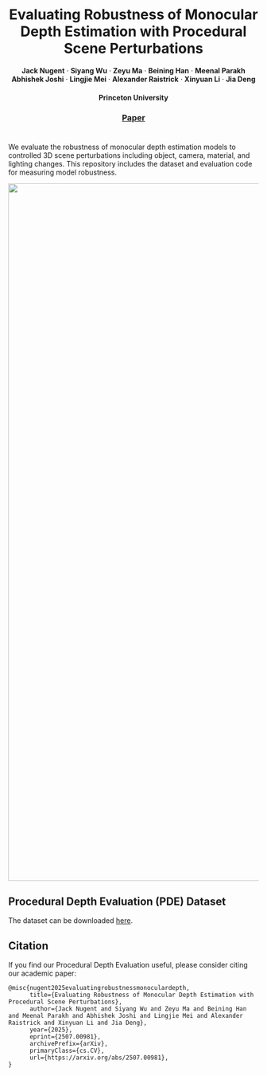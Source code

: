 <p align="center">
  <h1 align="center">Evaluating Robustness of Monocular Depth Estimation with Procedural Scene Perturbations</h1>
  <p align="center">
    <strong>Jack Nugent</strong>
    ·
    <strong>Siyang Wu</strong>
    ·
    <strong>Zeyu Ma</strong>
    ·
    <strong>Beining Han</strong>
    ·
    <strong>Meenal Parakh</strong>
    <br>
    <strong>Abhishek Joshi</strong>
    ·
    <strong>Lingjie Mei</strong>
    ·
    <strong>Alexander Raistrick</strong>
    ·
    <strong>Xinyuan Li</strong>
    ·
    <strong>Jia Deng</strong>
  </p>
  <h4 align="center">
    Princeton University    
  </h4>
  <h3 align="center"><a href="https://arxiv.org/abs/2507.00981">Paper</a> </a></h3>

</p>

# 
We evaluate the robustness of monocular depth estimation models to controlled 3D scene perturbations including object, camera, material, and lighting changes.
This repository includes the dataset and evaluation code for measuring model robustness.

<p align="center">
<img src="variations.png" width='1400'>
</p>

## Procedural Depth Evaluation (PDE) Dataset
The dataset can be downloaded [here](https://drive.google.com/file/d/1xJa2UX77Wit1EZsNV0ZzxvQfywCr61HP/view?usp=sharing).

## Citation
If you find our Procedural Depth Evaluation useful, please consider citing our academic paper:
```
@misc{nugent2025evaluatingrobustnessmonoculardepth,
      title={Evaluating Robustness of Monocular Depth Estimation with Procedural Scene Perturbations}, 
      author={Jack Nugent and Siyang Wu and Zeyu Ma and Beining Han and Meenal Parakh and Abhishek Joshi and Lingjie Mei and Alexander Raistrick and Xinyuan Li and Jia Deng},
      year={2025},
      eprint={2507.00981},
      archivePrefix={arXiv},
      primaryClass={cs.CV},
      url={https://arxiv.org/abs/2507.00981}, 
}
```